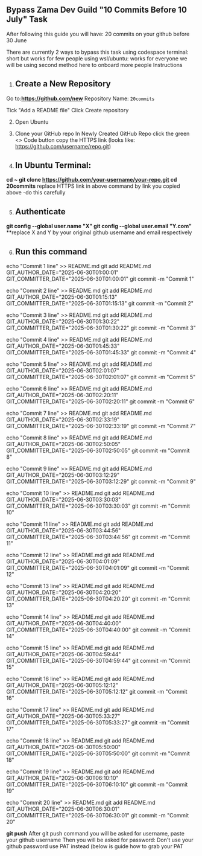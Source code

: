 ## Bypass Zama Dev Guild "10 Commits Before 10 July" Task
After following this guide you will have: 20 commits on your github before 30 June

There are currently 2 ways to bypass this task
using codespace terminal: short but works for few people
using wsl/ubuntu: works for everyone we will be using second method here to onboard more people
Instructions
1. ## Create a New Repository
Go to:**https://github.com/new**
Repository Name: `20commits`

Tick "Add a README file"
Click Create repository

2. Open Ubuntu
3. Clone your GitHub repo
In Newly Created GitHub Repo click the green <> Code button copy the HTTPS link (looks like: https://github.com/username/repo.git)

4. ## In Ubuntu Terminal:
**cd ~
git clone https://github.com/your-username/your-repo.git
cd 20commits**
replace HTTPS link in above command by link you copied above -do this carefully

5. ## Authenticate
**git config --global user.name "X"
git config --global user.email "Y.com"**
**replace X and Y by your original github username and email respectively

6. ## Run this command
echo "Commit 1 line" >> README.md
git add README.md
GIT_AUTHOR_DATE="2025-06-30T01:00:01" GIT_COMMITTER_DATE="2025-06-30T01:00:01" git commit -m "Commit 1"

echo "Commit 2 line" >> README.md
git add README.md
GIT_AUTHOR_DATE="2025-06-30T01:15:13" GIT_COMMITTER_DATE="2025-06-30T01:15:13" git commit -m "Commit 2"

echo "Commit 3 line" >> README.md
git add README.md
GIT_AUTHOR_DATE="2025-06-30T01:30:22" GIT_COMMITTER_DATE="2025-06-30T01:30:22" git commit -m "Commit 3"

echo "Commit 4 line" >> README.md
git add README.md
GIT_AUTHOR_DATE="2025-06-30T01:45:33" GIT_COMMITTER_DATE="2025-06-30T01:45:33" git commit -m "Commit 4"

echo "Commit 5 line" >> README.md
git add README.md
GIT_AUTHOR_DATE="2025-06-30T02:01:07" GIT_COMMITTER_DATE="2025-06-30T02:01:07" git commit -m "Commit 5"

echo "Commit 6 line" >> README.md
git add README.md
GIT_AUTHOR_DATE="2025-06-30T02:20:11" GIT_COMMITTER_DATE="2025-06-30T02:20:11" git commit -m "Commit 6"

echo "Commit 7 line" >> README.md
git add README.md
GIT_AUTHOR_DATE="2025-06-30T02:33:19" GIT_COMMITTER_DATE="2025-06-30T02:33:19" git commit -m "Commit 7"

echo "Commit 8 line" >> README.md
git add README.md
GIT_AUTHOR_DATE="2025-06-30T02:50:05" GIT_COMMITTER_DATE="2025-06-30T02:50:05" git commit -m "Commit 8"

echo "Commit 9 line" >> README.md
git add README.md
GIT_AUTHOR_DATE="2025-06-30T03:12:29" GIT_COMMITTER_DATE="2025-06-30T03:12:29" git commit -m "Commit 9"

echo "Commit 10 line" >> README.md
git add README.md
GIT_AUTHOR_DATE="2025-06-30T03:30:03" GIT_COMMITTER_DATE="2025-06-30T03:30:03" git commit -m "Commit 10"

echo "Commit 11 line" >> README.md
git add README.md
GIT_AUTHOR_DATE="2025-06-30T03:44:56" GIT_COMMITTER_DATE="2025-06-30T03:44:56" git commit -m "Commit 11"

echo "Commit 12 line" >> README.md
git add README.md
GIT_AUTHOR_DATE="2025-06-30T04:01:09" GIT_COMMITTER_DATE="2025-06-30T04:01:09" git commit -m "Commit 12"

echo "Commit 13 line" >> README.md
git add README.md
GIT_AUTHOR_DATE="2025-06-30T04:20:20" GIT_COMMITTER_DATE="2025-06-30T04:20:20" git commit -m "Commit 13"

echo "Commit 14 line" >> README.md
git add README.md
GIT_AUTHOR_DATE="2025-06-30T04:40:00" GIT_COMMITTER_DATE="2025-06-30T04:40:00" git commit -m "Commit 14"

echo "Commit 15 line" >> README.md
git add README.md
GIT_AUTHOR_DATE="2025-06-30T04:59:44" GIT_COMMITTER_DATE="2025-06-30T04:59:44" git commit -m "Commit 15"

echo "Commit 16 line" >> README.md
git add README.md
GIT_AUTHOR_DATE="2025-06-30T05:12:12" GIT_COMMITTER_DATE="2025-06-30T05:12:12" git commit -m "Commit 16"

echo "Commit 17 line" >> README.md
git add README.md
GIT_AUTHOR_DATE="2025-06-30T05:33:27" GIT_COMMITTER_DATE="2025-06-30T05:33:27" git commit -m "Commit 17"

echo "Commit 18 line" >> README.md
git add README.md
GIT_AUTHOR_DATE="2025-06-30T05:50:00" GIT_COMMITTER_DATE="2025-06-30T05:50:00" git commit -m "Commit 18"

echo "Commit 19 line" >> README.md
git add README.md
GIT_AUTHOR_DATE="2025-06-30T06:10:10" GIT_COMMITTER_DATE="2025-06-30T06:10:10" git commit -m "Commit 19"

echo "Commit 20 line" >> README.md
git add README.md
GIT_AUTHOR_DATE="2025-06-30T06:30:01" GIT_COMMITTER_DATE="2025-06-30T06:30:01" git commit -m "Commit 20"

**git push**
After git push command you will be asked for username, paste your github username Then you will be asked for password: Don't use your github password use PAT instead (below is guide how to grab your PAT




